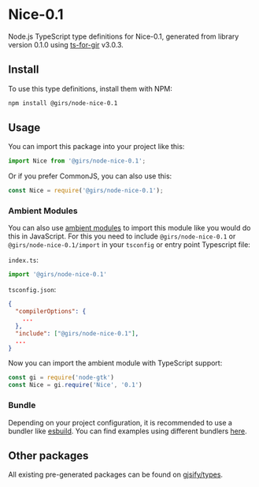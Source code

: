 
# Nice-0.1

Node.js TypeScript type definitions for Nice-0.1, generated from library version 0.1.0 using [ts-for-gir](https://github.com/gjsify/ts-for-gir) v3.0.3.


## Install

To use this type definitions, install them with NPM:
```bash
npm install @girs/node-nice-0.1
```

## Usage

You can import this package into your project like this:
```ts
import Nice from '@girs/node-nice-0.1';
```

Or if you prefer CommonJS, you can also use this:
```ts
const Nice = require('@girs/node-nice-0.1');
```

### Ambient Modules

You can also use [ambient modules](https://github.com/gjsify/ts-for-gir/tree/main/packages/cli#ambient-modules) to import this module like you would do this in JavaScript.
For this you need to include `@girs/node-nice-0.1` or `@girs/node-nice-0.1/import` in your `tsconfig` or entry point Typescript file:

`index.ts`:
```ts
import '@girs/node-nice-0.1'
```

`tsconfig.json`:
```json
{
  "compilerOptions": {
    ...
  },
  "include": ["@girs/node-nice-0.1"],
  ...
}
```

Now you can import the ambient module with TypeScript support: 

```ts
const gi = require('node-gtk')
const Nice = gi.require('Nice', '0.1')
```


### Bundle

Depending on your project configuration, it is recommended to use a bundler like [esbuild](https://esbuild.github.io/). You can find examples using different bundlers [here](https://github.com/gjsify/ts-for-gir/tree/main/examples).

## Other packages

All existing pre-generated packages can be found on [gjsify/types](https://github.com/gjsify/types).


